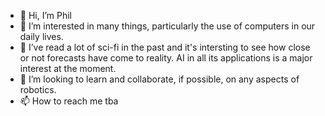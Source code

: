 - 👋 Hi, I’m Phil 
- 👀 I’m interested in many things, particularly the use of computers in our daily lives.
- 🌱 I’ve read a lot of sci-fi in the past and it's intersting to see how close or not forecasts have come to reality. AI in all its applications is a major interest at the moment.
- 💞️ I’m looking to learn and collaborate, if possible, on any aspects of robotics.
- 📫 How to reach me tba

<!---
Philtb1/Philtb1 is a ✨ special ✨ repository because its `README.md` (this file) appears on your GitHub profile.
You can click the Preview link to take a look at your changes.
--->
